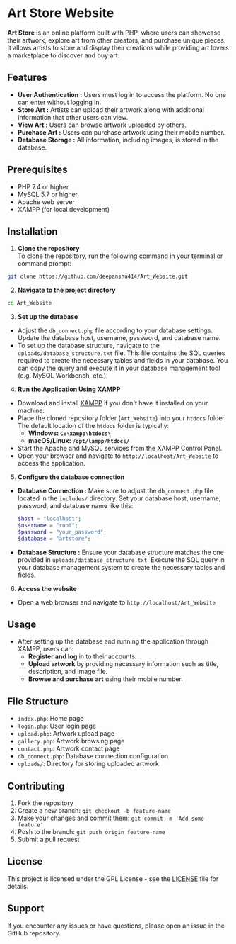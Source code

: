 # Art Store Website

**Art Store** is an online platform built with PHP, where users can showcase their artwork, explore art from other creators, and purchase unique pieces. It allows artists to store and display their creations while providing art lovers a marketplace to discover and buy art.

## Features

- **User Authentication :** Users must log in to access the platform. No one can enter without logging in.
- **Store Art :** Artists can upload their artwork along with additional information that other users can view.
- **View Art :** Users can browse artwork uploaded by others.
- **Purchase Art :** Users can purchase artwork using their mobile number.
- **Database Storage :** All information, including images, is stored in the database.

## Prerequisites

- PHP 7.4 or higher
- MySQL 5.7 or higher
- Apache web server
- XAMPP (for local development)

## Installation

1. **Clone the repository**<br>
   To clone the repository, run the following command in your terminal or command prompt:
```sh
git clone https://github.com/deepanshu414/Art_Website.git
```
2. **Navigate to the project directory**
```sh
cd Art_Website
```
3. **Set up the database**
- Adjust the `db_connect.php` file according to your database settings. Update the database host, username, password, and database name.
- To set up the database structure, navigate to the `uploads/database_structure.txt` file. This file contains the SQL queries required to create the necessary tables and fields in your database. You can copy the query and execute it in your database management tool (e.g. MySQL Workbench, etc.).

4. **Run the Application Using XAMPP**
  - Download and install [XAMPP](https://www.apachefriends.org/download.html) if you don't have it installed on your machine.
  - Place the cloned repository folder (`Art_Website`) into your `htdocs` folder. The default location of the `htdocs` folder is typically:
    - **Windows: `C:\xampp\htdocs\`**
    - **macOS/Linux: `/opt/lampp/htdocs/`**
  - Start the Apache and MySQL services from the XAMPP Control Panel.
  - Open your browser and navigate to `http://localhost/Art_Website` to access the application.

5. **Configure the database connection**
- **Database Connection :** Make sure to adjust the `db_connect.php` file located in the `includes/` directory. Set your database host, username, password, and database name like this:
  ```php
  $host = "localhost";    
  $username = "root";     
  $password = "your_password";        
  $database = "artstore"; 
  ```
- **Database Structure :** Ensure your database structure matches the one provided in `uploads/database_structure.txt`. Execute the SQL query in your database management system to create the necessary tables and fields.


6. **Access the website**
- Open a web browser and navigate to `http://localhost/Art_Website`

## Usage

- After setting up the database and running the application through XAMPP, users can:
  - **Register and log** in to their accounts.
  - **Upload artwork** by providing necessary information such as title, description, and image file.
  - **Browse and purchase art** using their mobile number.

## File Structure

- `index.php`: Home page
- `login.php`: User login page
- `upload.php`: Artwork upload page
- `gallery.php`: Artwork browsing page
- `contact.php`: Artwork contact page
- `db_connect.php`: Database connection configuration
- `uploads/`: Directory for storing uploaded artwork

## Contributing

1. Fork the repository
2. Create a new branch: `git checkout -b feature-name`
3. Make your changes and commit them: `git commit -m 'Add some feature'`
4. Push to the branch: `git push origin feature-name`
5. Submit a pull request

## License

This project is licensed under the GPL License - see the [LICENSE](LICENSE) file for details.

## Support

If you encounter any issues or have questions, please open an issue in the GitHub repository.
